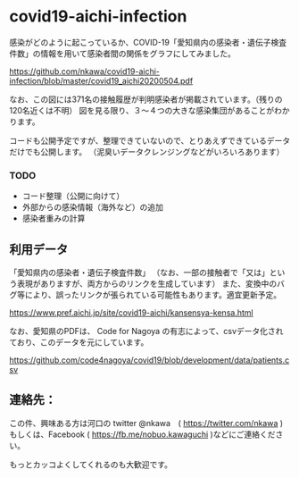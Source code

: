 # covid19-aichi-infection

感染がどのように起こっているか、COVID-19「愛知県内の感染者・遺伝子検査件数」の情報を用いて感染者間の関係をグラフにしてみました。

https://github.com/nkawa/covid19-aichi-infection/blob/master/covid19_aichi20200504.pdf

なお、この図には371名の接触履歴が判明感染者が掲載されています。（残りの120名近くは不明）
図を見る限り、３～４つの大きな感染集団があることがわかります。

コードも公開予定ですが、整理できていないので、とりあえずできているデータだけでも公開します。
（泥臭いデータクレンジングなどがいろいろあります）

### TODO
- コード整理（公開に向けて）
- 外部からの感染情報（海外など）の追加
- 感染者重みの計算


## 利用データ
「愛知県内の感染者・遺伝子検査件数」
（なお、一部の接触者で「又は」という表現がありますが、両方からのリンクを生成しています）
また、変換中のバグ等により、誤ったリンクが張られている可能性もあります。適宜更新予定。

https://www.pref.aichi.jp/site/covid19-aichi/kansensya-kensa.html

なお、愛知県のPDFは、 Code for Nagoya の有志によって、csvデータ化されており、このデータを元にしています。

https://github.com/code4nagoya/covid19/blob/development/data/patients.csv




## 連絡先：
この件、興味ある方は河口の twitter @nkawa　( https://twitter.com/nkawa ) 
もしくは、Facebook ( https://fb.me/nobuo.kawaguchi )などにご連絡ください。

もっとカッコよくしてくれるのも大歓迎です。



